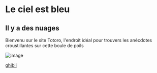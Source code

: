 # Le ciel est bleu
## Il y a des nuages 

Bienvenu sur le site Totoro, l'endroit idéal pour trouvers les anécdotes croustillantes sur cette boule de poils

![image](https://github.com/user-attachments/assets/b1e3bada-5613-41a5-aa32-8e66c7d50c84)

[ghibli](index2)
